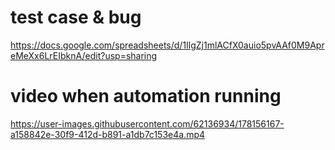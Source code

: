 # test case & bug
https://docs.google.com/spreadsheets/d/1IlgZj1mlACfX0auio5pvAAf0M9ApreMeXx6LrEIbknA/edit?usp=sharing

# video when automation running
https://user-images.githubusercontent.com/62136934/178156167-a158842e-30f9-412d-b891-a1db7c153e4a.mp4

